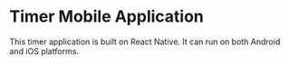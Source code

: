 # Timer Mobile Application

This timer application is built on React Native. It can run on both Android and iOS platforms.
